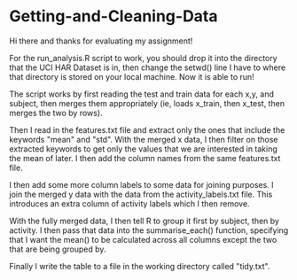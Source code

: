 # Getting-and-Cleaning-Data

Hi there and thanks for evaluating my assignment!

For the run_analysis.R script to work, you should drop it into the directory that the UCI HAR Dataset is in, then change the setwd() line I have to where that directory is stored on your local machine. Now it is able to run!

The script works by first reading the test and train data for each x,y, and subject, then merges them appropriately (ie, loads x_train, then x_test, then merges the two by rows).

Then I read in the features.txt file and extract only the ones that include the keywords "mean" and "std". With the merged x data, I then filter on those extracted keywords to get only the values that we are interested in taking the mean of later. I then add the column names from the same features.txt file.

I then add some more column labels to some data for joining purposes. I join the merged y data with the data from the activity_labels.txt file. This introduces an extra column of activity labels which I then remove.

With the fully merged data, I then tell R to group it first by subject, then by activity. I then pass that data into the summarise_each() function, specifying that I want the mean() to be calculated across all columns except the two that are being grouped by.

Finally I write the table to a file in the working directory called "tidy.txt".
